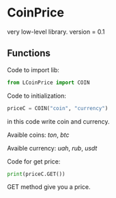 # CoinPrice
very low-level library.
version = 0.1

## Functions
Code to import lib:
```Python
from LCoinPrice import COIN
```
Code to initialization:
```Python
priceC = COIN("coin", "currency")
```
in this code write coin and currency. 


Avaible coins: _ton_, _btc_

Avaible currency: _uah_, _rub_, _usdt_


Code for get price:
```Python
print(priceC.GET())
```

GET method give you a price.
